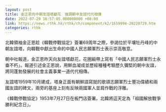```yaml
---
layout: post
title: 金正恩向中朝友誼塔獻花　強調朝中友誼代代相傳
date: 2022-07-29 16:57:05.000000000 +08:00
link: https://news.rthk.hk/rthk/ch/component/k2/1659994-20220729.htm
categories: rthk
---
```


北韓領袖金正恩趁《韓戰停戰協定》簽署69周年之際，參謁位於平壤牡丹峰的中朝友誼塔，向韓戰中獻出生命的中國人民志願軍烈士表示崇高敬意。

朝中社報道，金正恩昨天向友誼塔獻花，花圈緞帶上寫有「中國人民志願軍烈士永垂不朽」。報道引述金正恩說，用鮮血凝成並歷經種種考驗歷久彌堅的朝中友誼，將同蓬勃發展的社會主義事業一道代代相傳。

友誼塔1959年10月建成，塔身正面有朝鮮語寫就的歌頌志願軍烈士豐功偉績和兩國友誼的碑文，兩旁的基座上刻有反映兩國軍人並肩作戰的浮雕。

《韓戰停戰協定》1953年7月27日在板門店簽署。北韓將這天定為「祖國解放戰爭勝利紀念日」。
